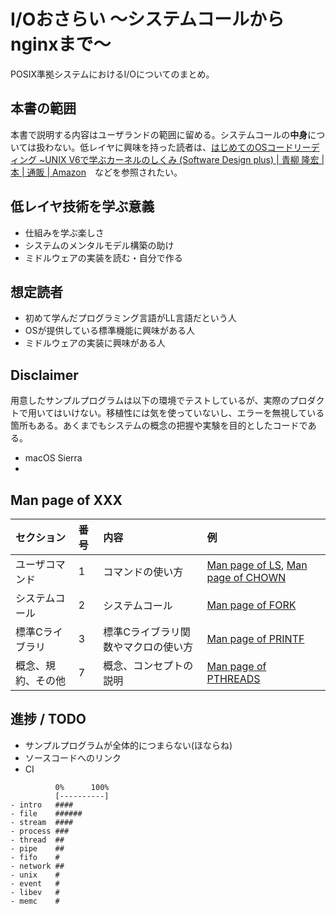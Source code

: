 # I/Oおさらい 〜システムコールからnginxまで〜

POSIX準拠システムにおけるI/Oについてのまとめ。

## 本書の範囲

本書で説明する内容はユーザランドの範囲に留める。システムコールの**中身**については扱わない。低レイヤに興味を持った読者は、[はじめてのOSコードリーディング ~UNIX V6で学ぶカーネルのしくみ (Software Design plus) | 青柳 隆宏 |本 | 通販 | Amazon](https://www.amazon.co.jp/dp/4774154644)　などを参照されたい。

## 低レイヤ技術を学ぶ意義

- 仕組みを学ぶ楽しさ
- システムのメンタルモデル構築の助け
- ミドルウェアの実装を読む・自分で作る

## 想定読者

- 初めて学んだプログラミング言語がLL言語だという人
- OSが提供している標準機能に興味がある人
- ミドルウェアの実装に興味がある人

## Disclaimer

用意したサンプルプログラムは以下の環境でテストしているが、実際のプロダクトで用いてはいけない。移植性には気を使っていないし、エラーを無視している箇所もある。あくまでもシステムの概念の把握や実験を目的としたコードである。

- macOS Sierra
- 

## Man page of XXX

| セクション | 番号 | 内容 | 例 |
| :--- | :--- | :--- | :--- |
| ユーザコマンド | 1 | コマンドの使い方 | [Man page of LS](https://linuxjm.osdn.jp/html/gnumaniak/man1/ls.1.html), [Man page of CHOWN](https://linuxjm.osdn.jp/html/GNU_fileutils/man1/chown.1.html) |
| システムコール | 2 | システムコール | [Man page of FORK](https://linuxjm.osdn.jp/html/LDP_man-pages/man2/fork.2.html) |
| 標準Cライブラリ | 3 | 標準Cライブラリ関数やマクロの使い方 | [Man page of PRINTF](https://linuxjm.osdn.jp/html/LDP_man-pages/man3/printf.3.html) |
| 概念、規約、その他 | 7 | 概念、コンセプトの説明 | [Man page of PTHREADS](https://linuxjm.osdn.jp/html/LDP_man-pages/man7/pthreads.7.html) |



## 進捗 / TODO

- サンプルプログラムが全体的につまらない(ほならね)
- ソースコードへのリンク
- CI

```
          0%      100%
          [----------]
- intro   ####
- file    ######
- stream  ####
- process ###
- thread  ##
- pipe    ##
- fifo    #
- network ##
- unix    #
- event   #
- libev   #
- memc    #
```
